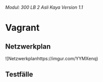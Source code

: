 *Modul: 300 
LB 2 
Asli Kaya
Version 1.1* 
# Vagrant
## Netzwerkplan
![Netzwerkplanhttps://imgur.com/YYMXenq)
## Testfälle

<!--stackedit_data:
eyJoaXN0b3J5IjpbLTEwMDEyOTY0OTcsLTQzMDM4OTUwNSwxNj
c0MTY4MDk3XX0=
-->